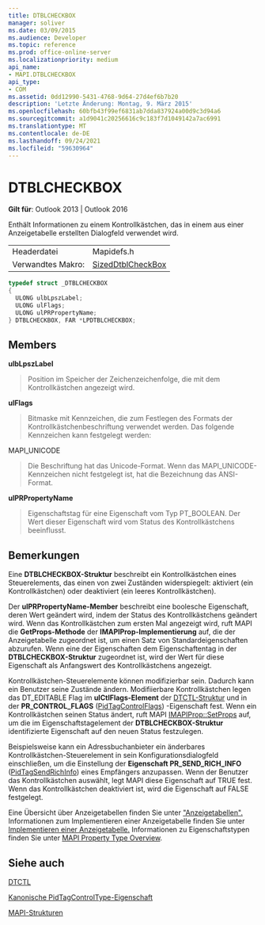 ```yaml
---
title: DTBLCHECKBOX
manager: soliver
ms.date: 03/09/2015
ms.audience: Developer
ms.topic: reference
ms.prod: office-online-server
ms.localizationpriority: medium
api_name:
- MAPI.DTBLCHECKBOX
api_type:
- COM
ms.assetid: 0dd12990-5431-4768-9d64-27d4ef6b7b20
description: 'Letzte Änderung: Montag, 9. März 2015'
ms.openlocfilehash: 60bfb43f99ef6831ab7dda837924a00d9c3d94a6
ms.sourcegitcommit: a1d9041c20256616c9c183f7d1049142a7ac6991
ms.translationtype: MT
ms.contentlocale: de-DE
ms.lasthandoff: 09/24/2021
ms.locfileid: "59630964"
---
```

# <a name="dtblcheckbox"></a>DTBLCHECKBOX

  
  
**Gilt für**: Outlook 2013 | Outlook 2016 
  
Enthält Informationen zu einem Kontrollkästchen, das in einem aus einer Anzeigetabelle erstellten Dialogfeld verwendet wird. 
  
|||
|:-----|:-----|
|Headerdatei  <br/> |Mapidefs.h  <br/> |
|Verwandtes Makro:  <br/> |[SizedDtblCheckBox](sizeddtblcheckbox.md) <br/> |
   
```cpp
typedef struct _DTBLCHECKBOX
{
  ULONG ulbLpszLabel;
  ULONG ulFlags;
  ULONG ulPRPropertyName;
} DTBLCHECKBOX, FAR *LPDTBLCHECKBOX;

```

## <a name="members"></a>Members

 **ulbLpszLabel**
  
> Position im Speicher der Zeichenzeichenfolge, die mit dem Kontrollkästchen angezeigt wird. 
    
 **ulFlags**
  
> Bitmaske mit Kennzeichen, die zum Festlegen des Formats der Kontrollkästchenbeschriftung verwendet werden. Das folgende Kennzeichen kann festgelegt werden:
    
MAPI_UNICODE 
  
> Die Beschriftung hat das Unicode-Format. Wenn das MAPI_UNICODE-Kennzeichen nicht festgelegt ist, hat die Bezeichnung das ANSI-Format.
    
 **ulPRPropertyName**
  
> Eigenschaftstag für eine Eigenschaft vom Typ PT_BOOLEAN. Der Wert dieser Eigenschaft wird vom Status des Kontrollkästchens beeinflusst.
    
## <a name="remarks"></a>Bemerkungen

Eine **DTBLCHECKBOX-Struktur** beschreibt ein Kontrollkästchen eines Steuerelements, das einen von zwei Zuständen widerspiegelt: aktiviert (ein Kontrollkästchen) oder deaktiviert (ein leeres Kontrollkästchen). 
  
Der **ulPRPropertyName-Member** beschreibt eine boolesche Eigenschaft, deren Wert geändert wird, indem der Status des Kontrollkästchens geändert wird. Wenn das Kontrollkästchen zum ersten Mal angezeigt wird, ruft MAPI die **GetProps-Methode** der **IMAPIProp-Implementierung** auf, die der Anzeigetabelle zugeordnet ist, um einen Satz von Standardeigenschaften abzurufen. Wenn eine der Eigenschaften dem Eigenschaftentag in der **DTBLCHECKBOX-Struktur** zugeordnet ist, wird der Wert für diese Eigenschaft als Anfangswert des Kontrollkästchens angezeigt. 
  
Kontrollkästchen-Steuerelemente können modifizierbar sein. Dadurch kann ein Benutzer seine Zustände ändern. Modifiierbare Kontrollkästchen legen das DT_EDITABLE Flag im **ulCtlFlags-Element** der [DTCTL-Struktur](dtctl.md) und in der **PR_CONTROL_FLAGS** ([PidTagControlFlags](pidtagcontrolflags-canonical-property.md)) -Eigenschaft fest. Wenn ein Kontrollkästchen seinen Status ändert, ruft MAPI [IMAPIProp::SetProps](imapiprop-setprops.md) auf, um die im Eigenschaftstagelement der **DTBLCHECKBOX-Struktur** identifizierte Eigenschaft auf den neuen Status festzulegen. 
  
Beispielsweise kann ein Adressbuchanbieter ein änderbares Kontrollkästchen-Steuerelement in sein Konfigurationsdialogfeld einschließen, um die Einstellung der **Eigenschaft PR_SEND_RICH_INFO** ([PidTagSendRichInfo](pidtagsendrichinfo-canonical-property.md)) eines Empfängers anzupassen. Wenn der Benutzer das Kontrollkästchen auswählt, legt MAPI diese Eigenschaft auf TRUE fest. Wenn das Kontrollkästchen deaktiviert ist, wird die Eigenschaft auf FALSE festgelegt.
  
Eine Übersicht über Anzeigetabellen finden Sie unter ["Anzeigetabellen".](display-tables.md) Informationen zum Implementieren einer Anzeigetabelle finden Sie unter [Implementieren einer Anzeigetabelle.](display-table-implementation.md) Informationen zu Eigenschaftstypen finden Sie unter [MAPI Property Type Overview](mapi-property-type-overview.md).
  
## <a name="see-also"></a>Siehe auch



[DTCTL](dtctl.md)
  
[Kanonische PidTagControlType-Eigenschaft](pidtagcontroltype-canonical-property.md)


[MAPI-Strukturen](mapi-structures.md)

